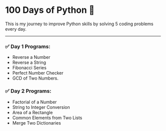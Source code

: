 # 100 Days of Python 🚀

This is my journey to improve Python skills by solving 5 coding problems every day.

---

### ✅ Day 1 Programs:
- Reverse a Number
- Reverse a String
- Fibonacci Series
- Perfect Number Checker
- GCD of Two Numbers.
### ✅ Day 2 Programs:
- Factorial of a Number
- String to Integer Conversion
- Area of a Rectangle
- Common Elements from Two Lists
- Merge Two Dictionaries
